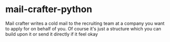# mail-crafter-python
Mail crafter writes a cold mail to the recruiting team at a company you want to apply for on behalf of you.  Of course it's just a structure which you can build upon it or send it directly if it feel okay
